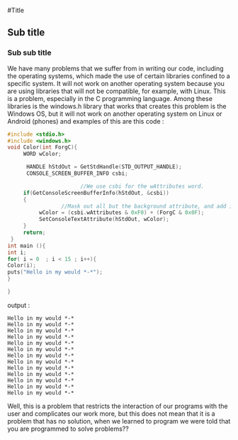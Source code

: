 #Title
## Sub title
### Sub sub title
 We have many problems that we suffer from in writing our code, including the operating systems, which made the use of certain libraries confined to a specific system. It will not work on another operating system because you are using libraries that will not be compatible, for example, with Linux.  This is a problem, especially in the C programming language. Among these libraries is the windows.h library that works that creates this problem is the Windows OS, but it will not work on another operating system on Linux or Android (phones) and examples of this are this code : 
```c
#include <stdio.h>
#include <windows.h>
void Color(int ForgC){
     WORD wColor;

      HANDLE hStdOut = GetStdHandle(STD_OUTPUT_HANDLE);
      CONSOLE_SCREEN_BUFFER_INFO csbi;

                       //We use csbi for the wAttributes word.
     if(GetConsoleScreenBufferInfo(hStdOut, &csbi))
     {
                 //Mask out all but the background attribute, and add in the forgournd     color
          wColor = (csbi.wAttributes & 0xF0) + (ForgC & 0x0F);
          SetConsoleTextAttribute(hStdOut, wColor);
     }
     return;
 }
int main (){
int i;
for( i = 0  ; i < 15 ; i++){
Color(i);
puts("Hello in my would *-*");
}

}
```
output :
  ```
  Hello in my would *-* 
  Hello in my would *-*  
  Hello in my would *-*
  Hello in my would *-*
  Hello in my would *-*
  Hello in my would *-*
  Hello in my would *-*
  Hello in my would *-*
  Hello in my would *-*
  Hello in my would *-*
  Hello in my would *-*
  Hello in my would *-*
  Hello in my would *-*
  ```


Well, this is a problem that restricts the interaction of our programs with the user and complicates our work more, but this does not mean that it is a problem that has no solution, when we learned to program we were told that you are programmed to solve problems??
